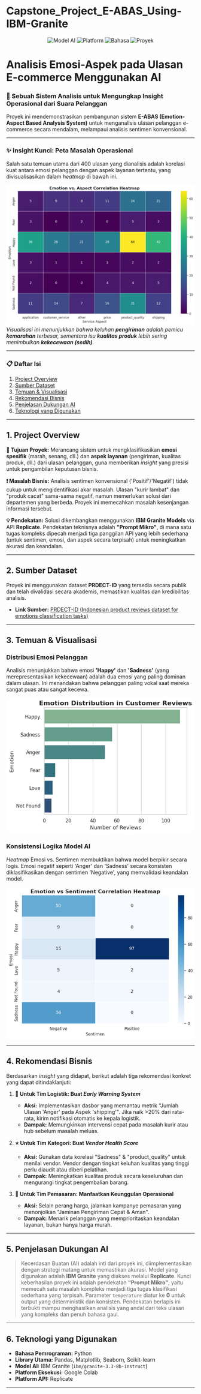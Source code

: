 # Capstone_Project_E-ABAS_Using-IBM-Granite

<p align="center">
  <img src="https://img.shields.io/badge/AI_Model-IBM_Granite-blue.svg" alt="Model AI">
  <img src="https://img.shields.io/badge/Platform-Replicate-lightgrey.svg" alt="Platform">
  <img src="https://img.shields.io/badge/Language-Python-yellow.svg" alt="Bahasa">
  <img src="https://img.shields.io/badge/Project-Capstone-success.svg" alt="Proyek">
</p>

# Analisis Emosi-Aspek pada Ulasan E-commerce Menggunakan AI

### 🚀 Sebuah Sistem Analisis untuk Mengungkap Insight Operasional dari Suara Pelanggan

Proyek ini mendemonstrasikan pembangunan sistem **E-ABAS (Emotion-Aspect Based Analysis System)** untuk menganalisis ulasan pelanggan e-commerce secara mendalam, melampaui analisis sentimen konvensional.

---

### ✨ Insight Kunci: Peta Masalah Operasional

Salah satu temuan utama dari 400 ulasan yang dianalisis adalah korelasi kuat antara emosi pelanggan dengan aspek layanan tertentu, yang divisualisasikan dalam *heatmap* di bawah ini.

![Heatmap Korelasi Emosi vs Aspek](https://github.com/iqbalamr/Capstone_Project_E-ABAS_Using-IBM-Granite/blob/main/Visualisasi/heatmap_emosi_vs_aspek.png)
*Visualisasi ini menunjukkan bahwa keluhan **pengiriman** adalah pemicu **kemarahan** terbesar, sementara isu **kualitas produk** lebih sering menimbulkan **kekecewaan (sedih)**.*

---

### 📋 Daftar Isi
1.  [Project Overview](#project-overview)
2.  [Sumber Dataset](#sumber-dataset)
3.  [Temuan & Visualisasi](#temuan--visualisasi)
4.  [Rekomendasi Bisnis](#rekomendasi-bisnis)
5.  [Penjelasan Dukungan AI](#penjelasan-dukungan-ai)
6.  [Teknologi yang Digunakan](#teknologi-yang-digunakan)

---

## 1. Project Overview

**🎯 Tujuan Proyek:** Merancang sistem untuk mengklasifikasikan **emosi spesifik** (marah, senang, dll.) dan **aspek layanan** (pengiriman, kualitas produk, dll.) dari ulasan pelanggan, guna memberikan *insight* yang presisi untuk pengambilan keputusan bisnis.

**❗ Masalah Bisnis:** Analisis sentimen konvensional ('Positif'/'Negatif') tidak cukup untuk mengidentifikasi akar masalah. Ulasan "kurir lambat" dan "produk cacat" sama-sama negatif, namun memerlukan solusi dari departemen yang berbeda. Proyek ini memecahkan masalah kesenjangan informasi tersebut.

**💡 Pendekatan:** Solusi dikembangkan menggunakan **IBM Granite Models** via API **Replicate**. Pendekatan teknisnya adalah **"Prompt Mikro"**, di mana satu tugas kompleks dipecah menjadi tiga panggilan API yang lebih sederhana (untuk sentimen, emosi, dan aspek secara terpisah) untuk meningkatkan akurasi dan keandalan.

---

## 2. Sumber Dataset

Proyek ini menggunakan dataset **PRDECT-ID** yang tersedia secara publik dan telah divalidasi secara akademis, memastikan kualitas dan kredibilitas analisis.

* **Link Sumber:** [PRDECT-ID (Indonesian product reviews dataset for emotions classification tasks)]([https://raw.githubusercontent.com/rizalespe/Dataset-Sentimen-Analisis-Bahasa-Indonesia/master/data/PRDECT-ID/PRDECT-ID%20(train).csv](https://github.com/rhiosutoyo/PRDECT-ID-Indonesian-Product-Reviews-Dataset/tree/main/Dataset))

---

## 3. Temuan & Visualisasi

### Distribusi Emosi Pelanggan
Analisis menunjukkan bahwa emosi **'Happy'** dan **'Sadness'** (yang merepresentasikan kekecewaan) adalah dua emosi yang paling dominan dalam ulasan. Ini menandakan bahwa pelanggan paling vokal saat mereka sangat puas atau sangat kecewa.

![Distribusi Emosi](https://github.com/iqbalamr/Capstone_Project_E-ABAS_Using-IBM-Granite/blob/main/Visualisasi/distribusi_emosi.png)

### Konsistensi Logika Model AI
*Heatmap* Emosi vs. Sentimen membuktikan bahwa model berpikir secara logis. Emosi negatif seperti 'Anger' dan 'Sadness' secara konsisten diklasifikasikan dengan sentimen 'Negative', yang memvalidasi keandalan model.

![Heatmap Emosi vs Sentimen](https://github.com/iqbalamr/Capstone_Project_E-ABAS_Using-IBM-Granite/blob/main/Visualisasi/heatmap_emosi_vs_sentimen.png)

---

## 4. Rekomendasi Bisnis

Berdasarkan *insight* yang didapat, berikut adalah tiga rekomendasi konkret yang dapat ditindaklanjuti:

1.  **🚨 Untuk Tim Logistik: Buat *Early Warning System***
    * **Aksi:** Implementasikan dasbor yang memantau metrik "Jumlah Ulasan 'Anger' pada Aspek 'shipping'". Jika naik >20% dari rata-rata, kirim notifikasi otomatis ke kepala logistik.
    * **Dampak:** Memungkinkan intervensi cepat pada masalah kurir atau hub sebelum masalah meluas.

2.  **⭐ Untuk Tim Kategori: Buat *Vendor Health Score***
    * **Aksi:** Gunakan data korelasi "Sadness" & "product_quality" untuk menilai vendor. Vendor dengan tingkat keluhan kualitas yang tinggi perlu diaudit atau diberi pelatihan.
    * **Dampak:** Meningkatkan kualitas produk secara keseluruhan dan mengurangi tingkat pengembalian barang.

3.  **📣 Untuk Tim Pemasaran: Manfaatkan Keunggulan Operasional**
    * **Aksi:** Selain perang harga, jalankan kampanye pemasaran yang menonjolkan "Jaminan Pengiriman Cepat & Aman".
    * **Dampak:** Menarik pelanggan yang memprioritaskan keandalan layanan, bukan hanya harga murah.

---

## 5. Penjelasan Dukungan AI

> Kecerdasan Buatan (AI) adalah inti dari proyek ini, diimplementasikan dengan strategi matang untuk memastikan akurasi. Model yang digunakan adalah **IBM Granite** yang diakses melalui **Replicate**. Kunci keberhasilan proyek ini adalah pendekatan **"Prompt Mikro"**, yaitu memecah satu masalah kompleks menjadi tiga tugas klasifikasi sederhana yang terpisah. Parameter `temperature` diatur ke **0** untuk output yang deterministik dan konsisten. Pendekatan berlapis ini terbukti mampu menghasilkan analisis yang andal dari teks ulasan yang kompleks dan penuh bahasa gaul.

---

## 6. Teknologi yang Digunakan

* **Bahasa Pemrograman:** Python
* **Library Utama:** Pandas, Matplotlib, Seaborn, Scikit-learn
* **Model AI:** IBM Granite (`ibm/granite-3.3-8b-instruct`)
* **Platform Eksekusi:** Google Colab
* **Platform API:** Replicate

---
